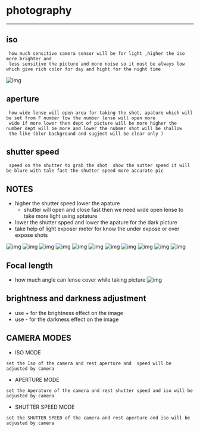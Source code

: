 # photography

---
## iso
```
 how much sensitive camera sensor will be for light ,higher the iso more brighter and 
 less sensitive the picture and more noise so it must be always low which give rich color for day and hight for the night time 
```
![img](./image/iso-cheatsheet.png)

## aperture 
```
 how wide lense will open area for taking the shot, apature which will be set from F number low the number lense will open more 
 wide if more lower then dept of picture will be more higher the number dept will be more and lower the nubmer shot will be shallow 
 the like (blur background and sugject will be clear only )
 ```
## shutter speed 
```
 speed on the shutter to grab the shot  show the sutter speed it will be blure with tale fast the shutter speed more accurate pic 
```

## NOTES
* higher the shutter speed lower the apature 
	* shutter will open and close fast then we need wide open lense to take more light using aptature 
* lower the shutter spped and lower the apature for the dark picture 
* take help of light exposer meter for know the under expose or over expose shots 


![img](./image/D7500.png)
![img](./image/d7500-1.png)
![img](./image/trignagele.png)
![img](./image/image3.jpg.webp)
![img](./image/image4.png)
![img](./image/image1.gif)
![img](./image/aso.png)
![img](./image/exposure-quick.png)
![img](./image/photography-chart.png)
![img](./image/image2.png)
![img](./image/shutter-speed-chart-1.jpeg)


## Focal length 
* how much angle can lense cover while taking picture 
![img](./image/focal-length.png)


## brightness and darkness adjustment 
* use + for the brightness effect on the image
* use - for the darkness effect on the image

## CAMERA MODES 
* ISO MODE 
```  
set the Iso of the camera and rest aperture and  speed will be adjusted by camera 
```

* APERTURE MODE 
```  
set the Aperature of the camera and rest shutter speed and iso will be adjusted by camera 
```

* SHUTTER SPEED MODE 
```  
set the SHUTTER SPEED of the camera and rest aperture and iso will be adjusted by camera 
```